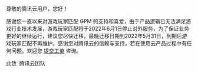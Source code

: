 尊敬的腾讯云用户，您好！

感谢您一直以来对游戏玩家匹配 GPM 的支持和喜爱，由于产品逻辑已无法满足游戏行业技术发展，游戏玩家匹配将于2022年6月1日停止对外服务，为了保证业务更好的继续运行，建议您尽快迁移，最晚迁移日期到2022年5月31日，到期后游戏玩家匹配不再维护。感谢您对腾讯云的信赖与支持，若在使用云产品过程中有任何问题，欢迎您 [提交工单](https://console.cloud.tencent.com/workorder/category) 咨询。

此致 
腾讯云团队
